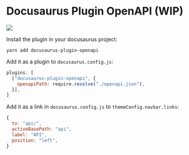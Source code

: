 # Docusaurus Plugin OpenAPI (WIP)

![](https://user-images.githubusercontent.com/4212769/85324376-b9e3d900-b497-11ea-9765-c42a8ad1ff61.png)

Install the plugin in your docusaurus project:
```
yarn add docusaurus-plugin-openapi
```

Add it as a plugin to `docusaurus.config.js`:
```js
plugins: [
  ["docusaurus-plugin-openapi", {
    openapiPath: require.resolve("./openapi.json"),
  }],
]
```

Add it as a link in `docusaurus.config.js` to `themeConfig.navbar.links`:
```js
{
  to: "api/",
  activeBasePath: "api",
  label: "API",
  position: "left",
}
```
